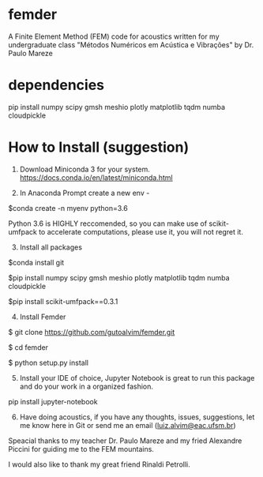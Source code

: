 # femder
A Finite Element Method (FEM) code for acoustics written for my undergraduate class "Métodos Numéricos em Acústica e Vibrações" by Dr. Paulo Mareze

# dependencies

pip install numpy scipy gmsh meshio plotly matplotlib tqdm numba cloudpickle

# How to Install (suggestion)

1) Download Miniconda 3 for your system. https://docs.conda.io/en/latest/miniconda.html

2) In Anaconda Prompt create a new env -

$conda create -n myenv python=3.6

Python 3.6 is HIGHLY reccomended, so you can make use of scikit-umfpack to accelerate computations, please use it, you will not regret it.

3) Install all packages

$conda install git

$pip install numpy scipy gmsh meshio plotly matplotlib tqdm numba cloudpickle

$pip install scikit-umfpack==0.3.1

4) Install Femder

$ git clone https://github.com/gutoalvim/femder.git

$ cd femder

$ python setup.py install

5) Install your IDE of choice, Jupyter Notebook is great to run this package and do your work in a organized fashion.

pip install jupyter-notebook

6) Have doing acoustics, if you have any thoughts, issues, suggestions, let me know here in Git or send me an email (luiz.alvim@eac.ufsm.br)

Speacial thanks to my teacher Dr. Paulo Mareze and my fried Alexandre Piccini for guiding me to the FEM mountains.

I would also like to thank my great friend Rinaldi Petrolli.

